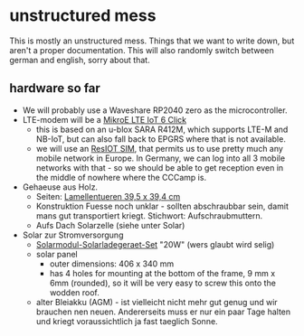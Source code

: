 
# unstructured mess

This is mostly an unstructured mess. Things that we want to
write down, but aren't a proper documentation. This will also
randomly switch between german and english, sorry about that.

## hardware so far

* We will probably use a Waveshare RP2040 zero as the microcontroller.
* LTE-modem will be a [MikroE LTE IoT 6 Click](https://www.mikroe.com/lte-iot-6-click)
  - this is based on an u-blox SARA R412M, which supports LTE-M and NB-IoT, but can also fall back to EPGRS where that is not available.
  - we will use an [ResIOT SIM](https://sim.resiot.io/), that permits us to use pretty much any mobile network in Europe. In Germany, we can log into all 3 mobile networks with that - so we should be able to get reception even in the middle of nowhere where the CCCamp is.
* Gehaeuse aus Holz.
  - Seiten: [Lamellentueren 39,5 x 39,4 cm](https://www.ben-camilla.com/index.php?a=3272)
  - Konstruktion Fuesse noch unklar - sollten abschraubbar sein, damit mans gut transportiert kriegt. Stichwort: Aufschraubmuttern.
  - Aufs Dach Solarzelle (siehe unter Solar)
* Solar zur Stromversorgung
  - [Solarmodul-Solarladegeraet-Set](https://www.amazon.de/-/dp/B07RZBVTGR/) "20W" (wers glaubt wird selig)
  - solar panel
    + outer dimensions: 406 x 340 mm
    + has 4 holes for mounting at the bottom of the frame, 9 mm x 6mm (rounded), so it will be very easy to screw this onto the wodden roof.
  - alter Bleiakku (AGM) - ist vielleicht nicht mehr gut genug und wir brauchen nen neuen. Andererseits muss er nur ein paar Tage halten und kriegt voraussichtlich ja fast taeglich Sonne.

